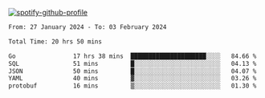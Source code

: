 [![spotify-github-profile](https://spotify-github-profile.vercel.app/api/view?uid=313pysyt3uxkjdidtiuvzf7nrnnu&cover_image=true&theme=natemoo-re&show_offline=false&background_color=121212&interchange=false&bar_color=53b14f&bar_color_cover=false)](https://spotify-github-profile.vercel.app/api/view?uid=313pysyt3uxkjdidtiuvzf7nrnnu&redirect=true)

<!--START_SECTION:waka-->

```txt
From: 27 January 2024 - To: 03 February 2024

Total Time: 20 hrs 50 mins

Go                17 hrs 38 mins  █████████████████████░░░░   84.66 %
SQL               51 mins         █░░░░░░░░░░░░░░░░░░░░░░░░   04.13 %
JSON              50 mins         █░░░░░░░░░░░░░░░░░░░░░░░░   04.07 %
YAML              40 mins         ▓░░░░░░░░░░░░░░░░░░░░░░░░   03.26 %
protobuf          16 mins         ▒░░░░░░░░░░░░░░░░░░░░░░░░   01.30 %
```

<!--END_SECTION:waka-->